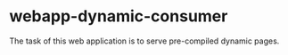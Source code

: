 # webapp-dynamic-consumer

The task of this web application is to serve pre-compiled dynamic pages.
